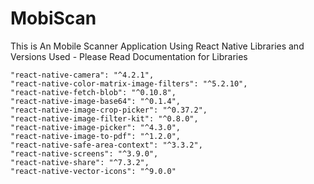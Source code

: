 # MobiScan
This is An Mobile Scanner Application Using React Native
Libraries and Versions Used - Please Read Documentation for Libraries

    "react-native-camera": "^4.2.1",
    "react-native-color-matrix-image-filters": "^5.2.10",
    "react-native-fetch-blob": "^0.10.8",
    "react-native-image-base64": "^0.1.4",
    "react-native-image-crop-picker": "^0.37.2",
    "react-native-image-filter-kit": "^0.8.0",
    "react-native-image-picker": "^4.3.0",
    "react-native-image-to-pdf": "^1.2.0",
    "react-native-safe-area-context": "^3.3.2",
    "react-native-screens": "^3.9.0",
    "react-native-share": "^7.3.2",
    "react-native-vector-icons": "^9.0.0"
